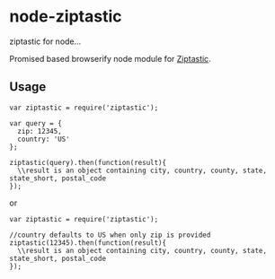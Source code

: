 # node-ziptastic
ziptastic for node...

Promised based browserify node module for [Ziptastic](https://www.getziptastic.com/).

## Usage
```
var ziptastic = require('ziptastic');

var query = {
  zip: 12345,
  country: 'US'
};

ziptastic(query).then(function(result){
  \\result is an object containing city, country, county, state, state_short, postal_code
});
```

or

```
var ziptastic = require('ziptastic');

//country defaults to US when only zip is provided
ziptastic(12345).then(function(result){
  \\result is an object containing city, country, county, state, state_short, postal_code
});
```

